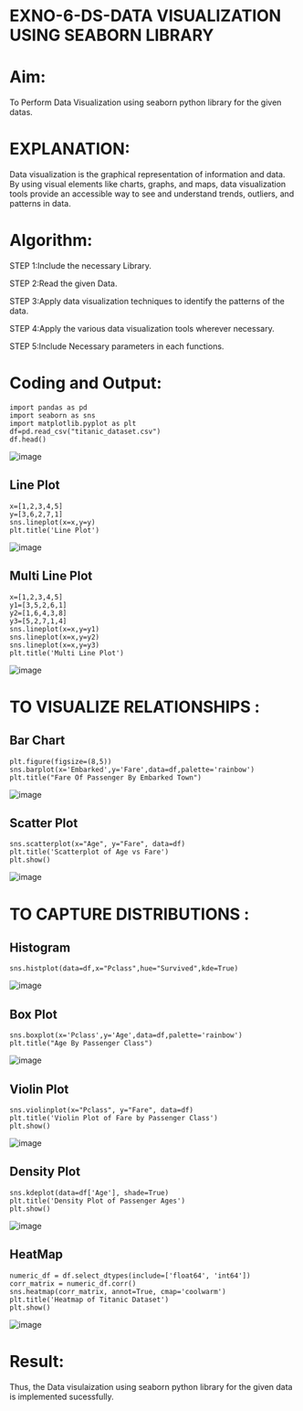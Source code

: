 # EXNO-6-DS-DATA VISUALIZATION USING SEABORN LIBRARY

# Aim:
  To Perform Data Visualization using seaborn python library for the given datas.

# EXPLANATION:
Data visualization is the graphical representation of information and data. By using visual elements like charts, graphs, and maps, data visualization tools provide an accessible way to see and understand trends, outliers, and patterns in data.

# Algorithm:
STEP 1:Include the necessary Library.

STEP 2:Read the given Data.

STEP 3:Apply data visualization techniques to identify the patterns of the data.

STEP 4:Apply the various data visualization tools wherever necessary.

STEP 5:Include Necessary parameters in each functions.

# Coding and Output:
```
import pandas as pd
import seaborn as sns
import matplotlib.pyplot as plt
df=pd.read_csv("titanic_dataset.csv")
df.head()
```
![image](https://github.com/user-attachments/assets/5fbd02f6-89e8-4f2f-822a-4ff4364cbe7f)

## Line Plot
```
x=[1,2,3,4,5]
y=[3,6,2,7,1]
sns.lineplot(x=x,y=y)
plt.title('Line Plot')
```
![image](https://github.com/user-attachments/assets/e80fc810-afde-4032-a573-a06075602720)

## Multi Line Plot
```
x=[1,2,3,4,5]
y1=[3,5,2,6,1]
y2=[1,6,4,3,8]
y3=[5,2,7,1,4]
sns.lineplot(x=x,y=y1)
sns.lineplot(x=x,y=y2)
sns.lineplot(x=x,y=y3)
plt.title('Multi Line Plot')
```
![image](https://github.com/user-attachments/assets/aae54ef5-a99d-4a5b-a2e7-6f70ae70537b)

# TO VISUALIZE RELATIONSHIPS :

## Bar Chart

```
plt.figure(figsize=(8,5))
sns.barplot(x='Embarked',y='Fare',data=df,palette='rainbow')
plt.title("Fare Of Passenger By Embarked Town")
```
![image](https://github.com/user-attachments/assets/33e611a7-f2b4-4ac0-a2a9-c84c883bc386)

## Scatter Plot
```
sns.scatterplot(x="Age", y="Fare", data=df)
plt.title('Scatterplot of Age vs Fare')
plt.show()
```
![image](https://github.com/user-attachments/assets/69e979ab-55f0-4e60-81b5-35878c4b7702)

# TO CAPTURE DISTRIBUTIONS :

## Histogram
```
sns.histplot(data=df,x="Pclass",hue="Survived",kde=True)
```
![image](https://github.com/user-attachments/assets/67658d92-ba12-4e63-bd41-26c117c444f1)

## Box Plot
```
sns.boxplot(x='Pclass',y='Age',data=df,palette='rainbow')
plt.title("Age By Passenger Class")
```
![image](https://github.com/user-attachments/assets/fbec0c64-ca8b-4f62-98f6-e25585e5e75f)

## Violin Plot
```
sns.violinplot(x="Pclass", y="Fare", data=df)
plt.title('Violin Plot of Fare by Passenger Class')
plt.show()
```
![image](https://github.com/user-attachments/assets/efd216a6-6d73-459d-a8b0-194771720863)

## Density Plot
```
sns.kdeplot(data=df['Age'], shade=True)
plt.title('Density Plot of Passenger Ages')
plt.show()
```
![image](https://github.com/user-attachments/assets/234d106d-d390-405a-b08c-7618a457c6be)

## HeatMap
```
numeric_df = df.select_dtypes(include=['float64', 'int64'])
corr_matrix = numeric_df.corr()
sns.heatmap(corr_matrix, annot=True, cmap='coolwarm')
plt.title('Heatmap of Titanic Dataset')
plt.show()
```
![image](https://github.com/user-attachments/assets/0f1d296c-61f4-4add-a870-6a6d416c3be5)

# Result:
 Thus, the Data visulaization using seaborn python library for the given data is implemented sucessfully.
